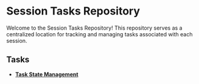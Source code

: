 # Session Tasks Repository

Welcome to the Session Tasks Repository! This repository serves as a centralized location for tracking and managing tasks associated with each session.

## Tasks
- **[Task State Management]()**

